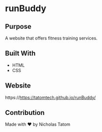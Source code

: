 # runBuddy
## Purpose
A website that offers fitness training services.

## Built With
* HTML
* CSS

## Website
https://https://tatomtech.github.io/runBuddy/

## Contribution
Made with ❤️ by Nicholas Tatom
